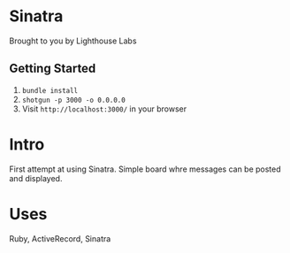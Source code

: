 # Sinatra

Brought to you by Lighthouse Labs

## Getting Started

1. `bundle install`
2. `shotgun -p 3000 -o 0.0.0.0`
3. Visit `http://localhost:3000/` in your browser

# Intro
First attempt at using Sinatra.  Simple board whre messages can be posted and displayed.

# Uses
Ruby, ActiveRecord, Sinatra
